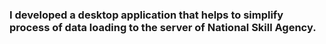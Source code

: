 ### I developed a desktop application that helps to simplify process of data loading to the server of National Skill Agency.
